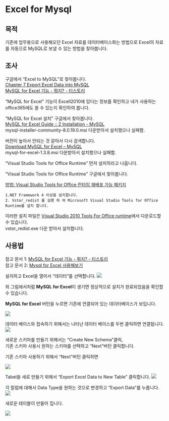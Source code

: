 # Excel for Mysql

## 목적
기존에 업무용으로 사용해오던 Excel 자료를 데이터베이스화는 방법으로 Excel의 자료를 자동으로 MySQL로 보낼 수 있는 방법을 찾아봅니다.

## 조사
구글에서 “Excel to MySQL”로 찾아봅니다.    
[Chapter 7 Export Excel Data into MySQL](https://dev.mysql.com/doc/mysql-for-excel/en/mysql-for-excel-export.html)    
[MySQL for Excel 기능 - 뭐지? - 티스토리](https://2ssoosike.tistory.com/257)    

“MySQL for Excel” 기능이 Excell2010에 있다는 정보를 확인하고 내가 사용하는 office365에도 쓸 수 있는지 확인하여 봅니다.    

“MySQL for Excel 설치” 구글에서 찾아봅니다.    
[MySQL for Excel Guide :: 2 Installation - MySQL](https://dev.mysql.com/doc/mysql-for-excel/en/mysql-for-excel-install.html)        
mysql-installer-community-8.0.19.0.msi 다운받아서 설치했으나 실패함.


버전이 높아서 안되는 것 같아서 다시 검색합니다.       
[Download MySQL for Excel – MySQL](https://dev.mysql.com/downloads/windows/excel/)    
mysql-for-excel-1.3.8.msi 다운받아서 설치했으나 실패함.    


“Visual Studio Tools for Office Runtime” 먼저 설치하라고 나옵니다.    

“Visual Studio Tools for Office Runtime” 구글에서 찾아봅니다.    

[방법: Visual Studio Tools for Office 런타임 재배포 가능 패키지](https://docs.microsoft.com/ko-kr/visualstudio/vsto/how-to-install-the-visual-studio-tools-for-office-runtime-redistributable?view=vs-2019)    

    1.NET Framework 4 이상을 설치합니다.
    2. Vstor_redist 를 실행 하 여 Microsoft Visual Studio Tools for Office Runtime를 설치 합니다.

이러한 설치 파일은 [Visual Studio 2010 Tools For Office runtime](https://www.microsoft.com/ko-kr/download/details.aspx?id=48217)에서 다운로드할 수 있습니다.    
vstor_redist.exe 다운 받아서 설치합니다.

## 사용법
참고 문서 1: [MySQL for Excel 기능 - 뭐지? - 티스토리](https://2ssoosike.tistory.com/257)    
참고 문서 2: [Mysql for Excel 사용해보기](https://m.blog.naver.com/PostView.nhn?blogId=good_ray&logNo=221538398631&proxyReferer=https%3A%2F%2Fwww.google.com%2F)    
    

설치하고 Excel을 열어서 “데이터”를 선택합니다.
![](images/ERP/excel_data.jpg)    

위 그림에서처럼 **MySQL for Excel**이 생기면 정상적으로 설치가 완료되었음을 확인할 수 있습니다.    

**MySQL for Excel** 버턴을 누르면 기존에 연결되어 있는 데이터베이스가 보입니다.    

 ![](images/ERP/ExcelforMySQLPressed.jpg)    

데이터 베이스와 접속하기 위해서는 나타난 데이터 베이스를 두번 클릭하면 연결됩니다.    
 ![](images/ERP/selectdatabaseschema.jpg)    


새로운 스키마를 만들기 위해서는 “Create New Schema”클릭,    
기존 스키마 사용시 원하는 스키마를 선택하고 “Next”버턴 클릭합니다.    

기존 스키마 사용하기 위해서 “Next”버턴 클릭하면    

 ![](images/ERP/exportExcelDataToNewTable.jpg)    


Tabel을 새로 만들기 위해서 “Export Excel Data to New Table” 클릭합니다.
 ![](images/ERP/exportDataToMysql.jpg)        
 
각 칼럼에 대해서 Data Type을 원하는 것으로 변경하고 “Export Data”를 누릅니다.
 ![](images/ERP/exportDataToMysql_change.jpg)        

새로운 테이블이 만들어 집니다.    

![](images/ERP/exportExcelDataToNewTableMade.jpg)
 



